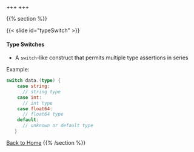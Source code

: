 +++
+++

{{% section %}}

{{< slide id="typeSwitch" >}}

#### Type Switches
- A `switch`-like construct that permits multiple type assertions in series

Example:
```go
switch data.(type) {
    case string:
      // string type
    case int:
      // int type
    case float64:
      // float64 type
    default:
      // unknown or default type
   }
```

[Back to Home](..)
{{% /section %}}

